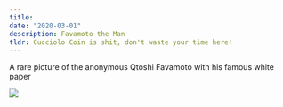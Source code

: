 ```yaml
---
title: 
date: "2020-03-01"
description: Favamoto the Man
tldr: Cucciolo Coin is shit, don't waste your time here!
---
```


A rare picture of the anonymous Qtoshi Favamoto
with his famous white paper


![](images/favamoto.png)



